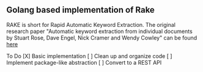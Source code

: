 Golang based implementation of Rake
---
RAKE is short for Rapid Automatic Keyword Extraction. The original research paper "Automatic keyword extraction from individual documents by Stuart Rose, Dave Engel, Nick Cramer and Wendy Cowley" can be found [here](https://www.researchgate.net/profile/Stuart_Rose/publication/227988510_Automatic_Keyword_Extraction_from_Individual_Documents/links/55071c570cf27e990e04c8bb.pdfs)

To Do
[X] Basic implementation
[ ] Clean up and organize code
[ ] Implement package-like abstraction
[ ] Convert to a REST API